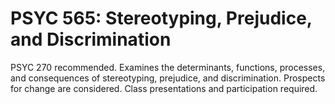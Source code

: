 # PSYC 565: Stereotyping, Prejudice, and Discrimination

PSYC 270 recommended. Examines the determinants, functions, processes, and consequences of stereotyping, prejudice, and discrimination. Prospects for change are considered. Class presentations and participation required.